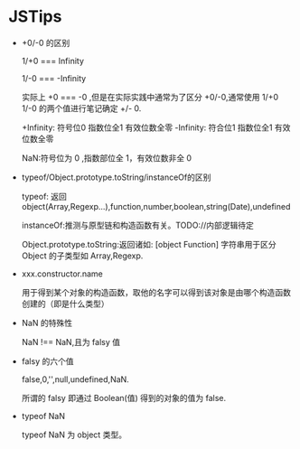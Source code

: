 # JSTips

- +0/-0 的区别

  1/+0 === Infinity

  1/-0 === -Infinity

  实际上 +0 === -0 ,但是在实际实践中通常为了区分 +0/-0,通常使用 1/+0 1/-0 的两个值进行笔记确定 +/- 0.

  +Infinity: 符号位0 指数位全1 有效位数全零
  -Infinity: 符合位1 指数位全1 有效位数全零

  NaN:符号位为 0 ,指数部位全 1，有效位数非全 0

- typeof/Object.prototype.toString/instanceOf的区别
  
  typeof: 返回 object(Array,Regexp...),function,number,boolean,string(Date),undefined

  instanceOf:推测与原型链和构造函数有关。TODO://内部逻辑待定

  Object.prototype.toString:返回诸如: [object Function] 字符串用于区分 Object 的子类型如 Array,Regexp.

- xxx.constructor.name
  
  用于得到某个对象的构造函数，取他的名字可以得到该对象是由哪个构造函数创建的（即是什么类型）

- NaN 的特殊性
  
  NaN !== NaN,且为 falsy 值

- falsy 的六个值
  
  false,0,'',null,undefined,NaN.

  所谓的 falsy 即通过 Boolean(值) 得到的对象的值为 false.

- typeof NaN
  
  typeof NaN 为 object 类型。
  
